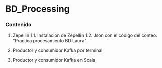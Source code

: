 # BD_Processing

### Contenido

1. Zepellin
1.1. Instalación de Zepellin
1.2. Json con el código del conteo: "Practica procesamiento BD Laura"

2. Productor y consumidor Kafka por terminal

3. Productor y consumidor Kafka en Scala
